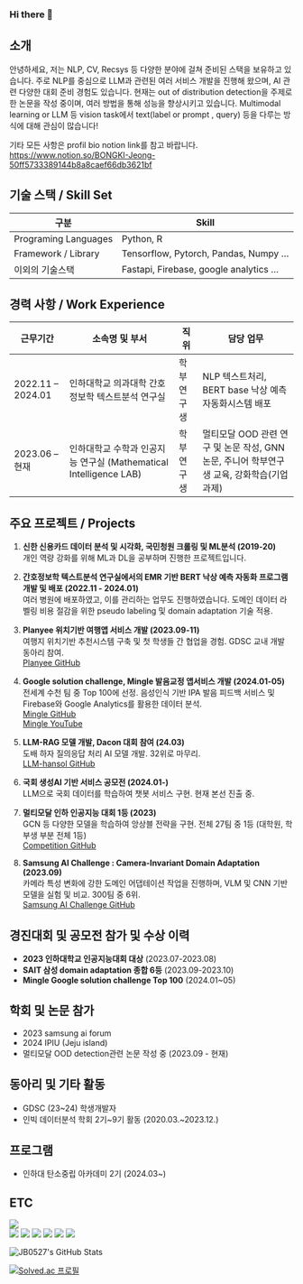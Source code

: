 ### Hi there 👋

## 소개

안녕하세요, 저는 NLP, CV, Recsys 등 다양한 분야에 걸쳐 준비된 스택을 보유하고 있습니다. 주로 NLP를 중심으로 LLM과 관련된 여러 서비스 개발을 진행해 왔으며, AI 관련 다양한 대회 준비 경험도 있습니다. 현재는 out of distribution detection을 주제로 한 논문을 작성 중이며, 여러 방법을 통해 성능을 향상시키고 있습니다. Multimodal learning or LLM 등 vision task에서 text(label or prompt , query) 등을 다루는 방식에 대해 관심이 많습니다!

기타 모든 사항은 profil bio notion link를 참고 바랍니다. https://www.notion.so/BONGKI-Jeong-50ff5733389144b8a8caef66db3621bf
## 기술 스택 / Skill Set

| 구분                 | Skill                                          |
| -------------------- | ---------------------------------------------- |
| Programing Languages | Python, R                                      |
| Framework / Library  | Tensorflow, Pytorch, Pandas, Numpy …           |
| 이외의 기술스택     | Fastapi, Firebase, google analytics …          |

## 경력 사항 / Work Experience

| 근무기간        | 소속명 및 부서                                       | 직위       | 담당 업무                                          |
| --------------- | -------------------------------------------------- | ---------- | ------------------------------------------------- |
| 2022.11 – 2024.01 | 인하대학교 의과대학 간호정보학 텍스트분석 연구실       | 학부연구생  | NLP 텍스트처리, BERT base 낙상 예측 자동화시스템 배포 |
| 2023.06 – 현재    | 인하대학교 수학과 인공지능 연구실 (Mathematical Intelligence LAB) | 학부연구생  | 멀티모달 OOD 관련 연구 및 논문 작성, GNN 논문, 주니어 학부연구생 교육, 강화학습(기업과제) |

## 주요 프로젝트 / Projects

1. **신한 신용카드 데이터 분석 및 시각화, 국민청원 크롤링 및 ML분석 (2019-20)**  
   개인 역량 강화를 위해 ML과 DL을 공부하며 진행한 프로젝트입니다.
   
2. **간호정보학 텍스트분석 연구실에서의 EMR 기반 BERT 낙상 예측 자동화 프로그램 개발 및 배포 (2022.11 - 2024.01)**  
   여러 병원에 배포하였고, 이를 관리하는 업무도 진행하였습니다. 도메인 데이터 라벨링 비용 절감을 위한 pseudo labeling 및 domain adaptation 기술 적용.

3. **Planyee 위치기반 여행앱 서비스 개발 (2023.09-11)**  
   여행지 위치기반 추천시스템 구축 및 첫 학생들 간 협업을 경험. GDSC 교내 개발 동아리 참여.  
   [Planyee GitHub](https://github.com/Planyee)

4. **Google solution challenge, Mingle 발음교정 앱서비스 개발 (2024.01-05)**  
   전세계 수천 팀 중 Top 100에 선정. 음성인식 기반 IPA 발음 피드백 서비스 및 Firebase와 Google Analytics를 활용한 데이터 분석.  
   [Mingle GitHub](https://github.com/JB0527/Mingle)  
   [Mingle YouTube](https://www.youtube.com/watch?v=qV6F9mGq8WM)

5. **LLM-RAG 모델 개발, Dacon 대회 참여 (24.03)**  
   도배 하자 질의응답 처리 AI 모델 개발. 32위로 마무리.  
   [LLM-hansol GitHub](https://github.com/JB0527/LLM-hansol)

6. **국회 생성AI 기반 서비스 공모전 (2024.01-)**  
   LLM으로 국회 데이터를 학습하여 챗봇 서비스 구현. 현재 본선 진출 중.

7. **멀티모달 인하 인공지능 대회 1등 (2023)**  
   GCN 등 다양한 모델을 학습하여 앙상블 전략을 구현. 전체 27팀 중 1등 (대학원, 학부생 부분 전체 1등)  
   [Competition GitHub](https://github.com/JB0527/Competition-Multi-modal-Recommender-System)

8. **Samsung AI Challenge : Camera-Invariant Domain Adaptation (2023.09)**  
   카메라 특성 변화에 강한 도메인 어댑테이션 작업을 진행하며, VLM 및 CNN 기반 모델을 실험 및 비교. 300팀 중 6위.  
   [Samsung AI Challenge GitHub](https://github.com/JB0527/Samsung_AI_Challenge)

## 경진대회 및 공모전 참가 및 수상 이력

- **2023 인하대학교 인공지능대회 대상** (2023.07-2023.08)
- **SAIT 삼성 domain adaptation 종합 6등** (2023.09-2023.10)
- **Mingle Google solution challenge Top 100** (2024.01~05)

## 학회 및 논문 참가

- 2023 samsung ai forum
- 2024 IPIU (Jeju island)
- 멀티모달 OOD detection관련 논문 작성 중 (2023.09 - 현재)

## 동아리 및 기타 활동

- GDSC (23~24) 학생개발자
- 인빅 데이터분석 학회 2기~9기 활동 (2020.03.~2023.12.)

## 프로그램

- 인하대 탄소중립 아카데미 2기 (2024.03~)

## ETC

<a href="https://hits.seeyoufarm.com"><img src="https://hits.seeyoufarm.com/api/count/incr/badge.svg?url=https%3A%2F%2Fgithub.com%2FJB0527%2Fhit-counter"/></a>           
<a href="클릭시 이동할 링크" target="_blank">
<img src="https://img.shields.io/badge/Python-3776AB?style=flat-square&logo=python&logoColor=white"/></a>
<a href="클릭시 이동할 링크" target="_blank">
<img src="https://img.shields.io/badge/PyTorch-EE4C2C?style=flat-square&logo=pytorch&logoColor=white"/></a>
<a href="클릭시 이동할 링크" target="_blank">
<img src="https://img.shields.io/badge/TensorFlow-FF6F00?style=flat-square&logo=tensorflow&logoColor=white"/></a>
<a href="클릭시 이동할 링크" target="_blank">
<img src="https://img.shields.io/badge/Numpy-013243?style=flat-square&logo=numpy&logoColor=white"/></a>
<a href="클릭시 이동할 링크" target="_blank">
<img src="https://img.shields.io/badge/Jupyter-F37626?style=flat-square&logo=jupyter&logoColor=white"/></a>
<a href="클릭시 이동할 링크" target="_blank">
<img src="https://img.shields.io/badge/Pandas-150458?style=flat-square&logo=pandas&logoColor=white"/></a>

![JB0527's GitHub Stats](https://github-readme-stats.vercel.app/api?username=jb0527&show_icons=true)

[![Solved.ac
프로필](http://mazassumnida.wtf/api/mini/generate_badge?boj={handle})](https://solved.ac/{handle})
